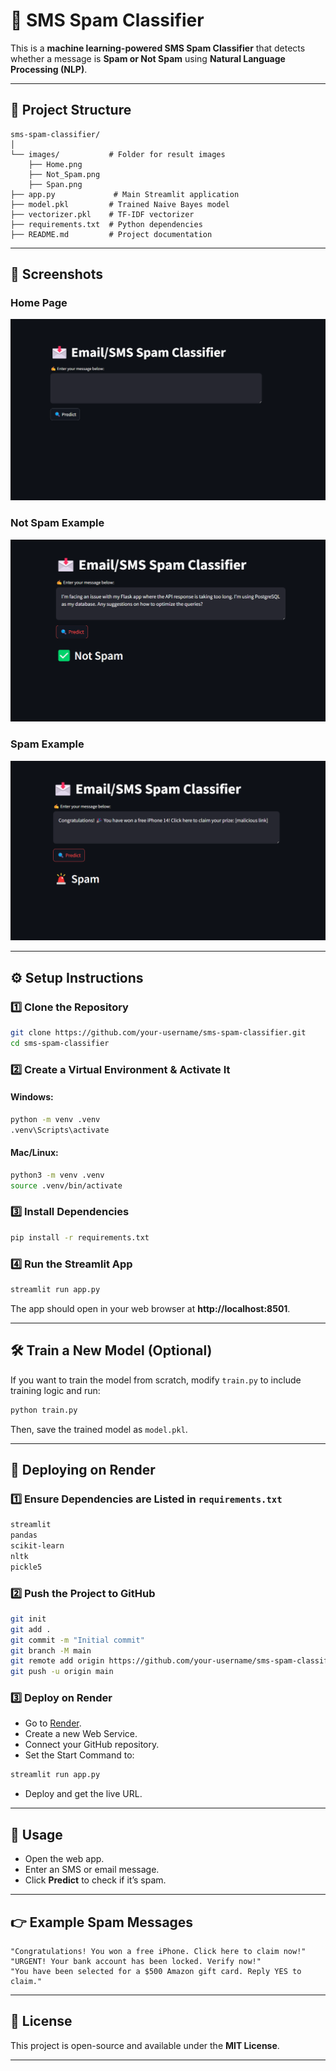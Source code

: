 # 📩 SMS Spam Classifier

This is a **machine learning-powered SMS Spam Classifier** that detects whether a message is **Spam or Not Spam** using **Natural Language Processing (NLP)**.

---

## 📂 Project Structure
```plaintext
sms-spam-classifier/
│
└── images/           # Folder for result images
    ├── Home.png
    ├── Not_Spam.png
    ├── Span.png
├── app.py             # Main Streamlit application
├── model.pkl         # Trained Naive Bayes model
├── vectorizer.pkl    # TF-IDF vectorizer
├── requirements.txt  # Python dependencies
├── README.md         # Project documentation

```

---

## 💪 Screenshots
### Home Page
![Home](Images/Home.png)

### Not Spam Example
![Not Spam](Images/Not_Spam.png)

### Spam Example
![Spam](Images/Spam.png)

---

## ⚙️ Setup Instructions

### **1️⃣ Clone the Repository**
```bash
git clone https://github.com/your-username/sms-spam-classifier.git
cd sms-spam-classifier
```

### **2️⃣ Create a Virtual Environment & Activate It**
#### Windows:
```bash
python -m venv .venv
.venv\Scripts\activate
```
#### Mac/Linux:
```bash
python3 -m venv .venv
source .venv/bin/activate
```

### **3️⃣ Install Dependencies**
```bash
pip install -r requirements.txt
```

### **4️⃣ Run the Streamlit App**
```bash
streamlit run app.py
```
The app should open in your web browser at **http://localhost:8501**.

---

## 🛠️ Train a New Model (Optional)
If you want to train the model from scratch, modify `train.py` to include training logic and run:
```bash
python train.py
```
Then, save the trained model as `model.pkl`.

---

## 🚀 Deploying on Render

### **1️⃣ Ensure Dependencies are Listed in `requirements.txt`**
```txt
streamlit
pandas
scikit-learn
nltk
pickle5
```

### **2️⃣ Push the Project to GitHub**
```bash
git init
git add .
git commit -m "Initial commit"
git branch -M main
git remote add origin https://github.com/your-username/sms-spam-classifier.git
git push -u origin main
```

### **3️⃣ Deploy on Render**
- Go to [Render](https://render.com/).
- Create a new Web Service.
- Connect your GitHub repository.
- Set the Start Command to:
```bash
streamlit run app.py
```
- Deploy and get the live URL.

---

## 📧 Usage
- Open the web app.
- Enter an SMS or email message.
- Click **Predict** to check if it’s spam.

---

## 👉 Example Spam Messages
```plaintext
"Congratulations! You won a free iPhone. Click here to claim now!"
"URGENT! Your bank account has been locked. Verify now!"
"You have been selected for a $500 Amazon gift card. Reply YES to claim."
```

---

## 🐝 License
This project is open-source and available under the **MIT License**.

---





